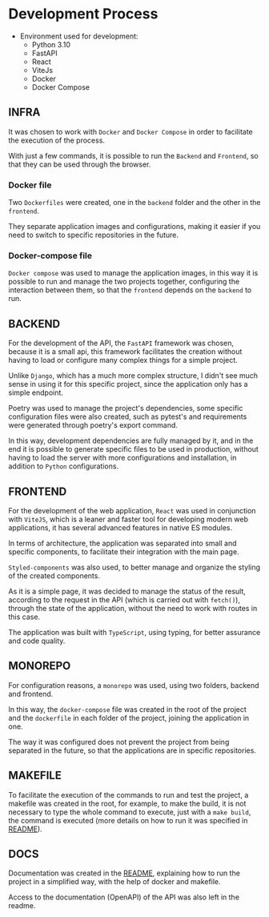 # Development Process

- Environment used for development:
   - Python 3.10
   - FastAPI
   - React
   - ViteJs
   - Docker
   - Docker Compose

## INFRA
It was chosen to work with `Docker` and `Docker Compose` in order to facilitate the execution of the process.

With just a few commands, it is possible to run the `Backend` and `Frontend`, so that they can be used through the browser.

### Docker file
Two `Dockerfiles` were created, one in the `backend` folder and the other in the `frontend`.

They separate application images and configurations, making it easier if you need to switch to specific repositories in the future.

### Docker-compose file
`Docker compose` was used to manage the application images, in this way it is possible to run and manage the two projects together, configuring the interaction between them, so that the `frontend` depends on the `backend` to run.


## BACKEND

For the development of the API, the `FastAPI` framework was chosen, because it is a small api, this framework facilitates the creation without having to load or configure many complex things for a simple project.

Unlike `Django`, which has a much more complex structure, I didn't see much sense in using it for this specific project, since the application only has a simple endpoint.

Poetry was used to manage the project's dependencies, some specific configuration files were also created, such as pytest's and requirements were generated through poetry's export command.

In this way, development dependencies are fully managed by it, and in the end it is possible to generate specific files to be used in production, without having to load the server with more configurations and installation, in addition to `Python` configurations.

## FRONTEND

For the development of the web application, `React` was used in conjunction with `ViteJS`, which is a leaner and faster tool for developing modern web applications, it has several advanced features in native ES modules.

In terms of architecture, the application was separated into small and specific components, to facilitate their integration with the main page.

`Styled-components` was also used, to better manage and organize the styling of the created components.

As it is a simple page, it was decided to manage the status of the result, according to the request in the API (which is carried out with `fetch()`), through the state of the application, without the need to work with routes in this case.

The application was built with `TypeScript`, using typing, for better assurance and code quality.

## MONOREPO

For configuration reasons, a `monorepo` was used, using two folders, backend and frontend.

In this way, the `docker-compose` file was created in the root of the project and the `dockerfile` in each folder of the project, joining the application in one.

The way it was configured does not prevent the project from being separated in the future, so that the applications are in specific repositories.

## MAKEFILE

To facilitate the execution of the commands to run and test the project, a makefile was created in the root, for example, to make the build, it is not necessary to type the whole command to execute, just with a `make build`, the command is executed (more details on how to run it was specified in [README](README.md)).

## DOCS

Documentation was created in the [README](README.md), explaining how to run the project in a simplified way, with the help of docker and makefile.

Access to the documentation (OpenAPI) of the API was also left in the readme.
